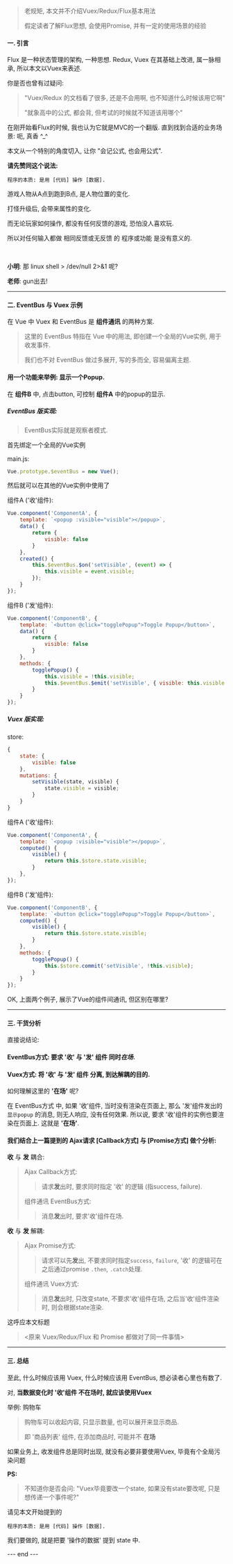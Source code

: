 > 老规矩, 本文并不介绍Vuex/Redux/Flux基本用法
> 
> 假定读者了解Flux思想, 会使用Promise, 并有一定的使用场景的经验

#### 一. 引言
Flux 是一种状态管理的架构, 一种思想. Redux, Vuex 在其基础上改进, 属一脉相承, 所以本文以Vuex来表述.

你是否也曾有过疑问: 

> "Vuex/Redux 的文档看了很多, 还是不会用啊, 也不知道什么时候该用它啊"
> 
> "就象高中的公式, 都会背, 但考试的时候就不知道该用哪个"

在刚开始看Flux的时候, 我也认为它就是MVC的一个翻版. 直到找到合适的业务场景: 呃, 真香 ^_^

本文从一个特别的角度切入, 让你 "会记公式, 也会用公式".

**请先赞同这个说法:**  

```
程序的本质: 是用 [代码] 操作 [数据].
```

游戏人物从A点到跑到B点, 是人物位置的变化. 

打怪升级后, 会带来属性的变化. 

而无论玩家如何操作, 都没有任何反馈的游戏, 恐怕没人喜欢玩.

所以对任何输入都做 相同反馈或无反馈 的 程序或功能 是没有意义的.

<br>

**小明**: 那 linux shell > /dev/null 2>&1 呢?

**老师**: gun出去!

---
#### 二. EventBus 与 Vuex 示例

在 Vue 中 Vuex 和 EventBus 是 **组件通讯** 的两种方案.
> 这里的 EventBus 特指在 Vue 中的用法, 即创建一个全局的Vue实例, 用于收发事件.
>
> 我们也不对 EventBus 做过多展开, 写的多而全, 容易偏离主题.

#### 用一个功能来举例: 显示一个Popup.

在 **组件B** 中, 点击button, 可控制 **组件A** 中的popup的显示.

##### EventBus 版实现: 

> EventBus实际就是观察者模式.

首先绑定一个全局的Vue实例

main.js:

```javascript
Vue.prototype.$eventBus = new Vue();
```

然后就可以在其他的Vue实例中使用了

组件A ('收'组件):

```javascript
Vue.component('ComponentA', {
	template: `<popup :visible="visible"></popup>`,
	data() {
		return {
			visible: false
		}
	},
	created() {
		this.$eventBus.$on('setVisible', (event) => {
			this.visible = event.visible;
		});
	}
});
```

组件B ('发'组件):

```javascript
Vue.component('ComponentB', {
	template: `<button @click="togglePopup">Toggle Popup</button>`,
	data() {
		return {
			visible: false
		}
	},
	methods: {
		togglePopup() {
			this.visible = !this.visible;
			this.$eventBus.$emit('setVisible', { visible: this.visible });
		}
	}
});
```


##### Vuex 版实现:

store:

```javascript
{
	state: {
		visible: false
	},
	mutations: {
		setVisible(state, visible) {
			state.visible = visible;
		}
	}
}
```

组件A ('收'组件):

```javascript
Vue.component('ComponentA', {
	template: `<popup :visible="visible"></popup>`,
	computed() {
		visible() {
			return this.$store.state.visible;
		}
	},
});

```

组件B ('发'组件):

```javascript
Vue.component('ComponentB', {
	template: `<button @click="togglePopup">Toggle Popup</button>`,
	computed() {
		visible() {
			return this.$store.state.visible;
		}
	},
	methods: {
		togglePopup() {
			this.$store.commit('setVisible', !this.visible);
		}
	}
});
```
OK, 上面两个例子, 展示了Vue的组件间通讯, 但区别在哪里?

---
#### 三. 干货分析

直接说结论:

#### EventBus方式: 要求 '收' 与 '发' 组件 同时*在场*.

#### Vuex方式: 将 '收' 与 '发' 组件 分离, 到达解耦的目的.

如何理解这里的 **'在场'** 呢?

在 EventBus方式 中, 如果 '收'组件, 当时没有渲染在页面上, 那么 '发'组件发出的 `显示popup` 的消息, 则无人响应, 没有任何效果. 所以说, 要求 '收'组件的实例也要渲染在页面上. 这就是 **'在场'**.

#### 我们结合上一篇提到的 Ajax请求 [Callback方式] 与 [Promise方式] 做个分析: 

**收** 与 **发** 耦合:
> Ajax Callback方式:
>> 请求**发**出时, 要求同时指定 '收' 的逻辑 (指success, failure).
> 
> 组件通讯 EventBus方式:
>> 消息**发**出时, 要求'收'组件在场.

**收** 与 **发** 解耦:
> Ajax Promise方式:
>> 请求可以先**发**出, 不要求同时指定`success`, `failure`, '收' 的逻辑可在之后通过promise `.then`, `.catch`处理.
> 
> 组件通讯 Vuex方式:
>> 消息**发**出时, 只改变state, 不要求'收'组件在场, 之后当'收'组件渲染时, 则会根据state渲染.


这呼应本文标题
> <原来 Vuex/Redux/Flux 和 Promise 都做对了同一件事情>

---
#### 三. 总结

至此, 什么时候应该用 Vuex, 什么时候应该用 EventBus, 想必读者心里也有数了.

对, **当数据变化时 '收'组件 不在场时, 就应该使用Vuex**

举例: 购物车

> 购物车可以收起内容, 只显示数量, 也可以展开来显示商品.
>
> 即 '商品列表' 组件, 在添加商品时, 可能并不 **在场**

如果业务上, 收发组件总是同时出现, 就没有必要非要使用Vuex, 毕竟有个全局污染问题

**PS:**
> 不知道你是否会问: "Vuex毕竟要改一个state, 如果没有state要改呢, 只是想传递一个事件呢?"

请见本文开始提到的

```
程序的本质: 是用 [代码] 操作 [数据].
```
我们要做的, 就是把要 '操作的数据' 提到 state 中. 

--- end ---
